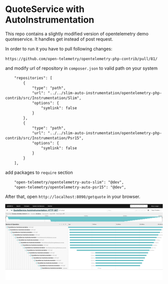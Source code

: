 # QuoteService with AutoInstrumentation

This repo contains a slightly modified version of opentelemetry demo quoteservice.
It handles get instead of post request.

In order to run it you have to pull following changes:

`https://github.com/open-telemetry/opentelemetry-php-contrib/pull/81/`

and modify url of repository in `composer.json` to valid path on your system

```
    "repositories": [
        {
            "type": "path",
            "url": "../../slim-auto-instrumentation/opentelemetry-php-contrib/src/Instrumentation/Slim",
            "options": {
                "symlink": false
            }
        },
        {
            "type": "path",
            "url": "../../slim-auto-instrumentation/opentelemetry-php-contrib/src/Instrumentation/Psr15",
            "options": {
                "symlink": false
            }
        }
    ],
```

add packages to `require` section

```
    "open-telemetry/opentelemetry-auto-slim": "@dev",
    "open-telemetry/opentelemetry-auto-psr15": "@dev",
```

After that, open `http://localhost:8090/getquote` in your browser.

![Alt text](trace.png?raw=true "Trace")

